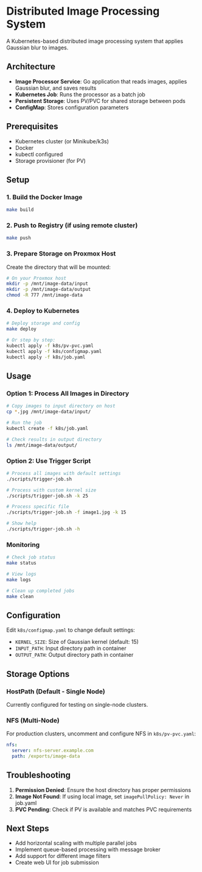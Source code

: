 # Distributed Image Processing System

A Kubernetes-based distributed image processing system that applies Gaussian blur to images.

## Architecture

- **Image Processor Service**: Go application that reads images, applies Gaussian blur, and saves results
- **Kubernetes Job**: Runs the processor as a batch job
- **Persistent Storage**: Uses PV/PVC for shared storage between pods
- **ConfigMap**: Stores configuration parameters

## Prerequisites

- Kubernetes cluster (or Minikube/k3s)
- Docker
- kubectl configured
- Storage provisioner (for PV)

## Setup

### 1. Build the Docker Image

```bash
make build
```

### 2. Push to Registry (if using remote cluster)

```bash
make push
```

### 3. Prepare Storage on Proxmox Host

Create the directory that will be mounted:

```bash
# On your Proxmox host
mkdir -p /mnt/image-data/input
mkdir -p /mnt/image-data/output
chmod -R 777 /mnt/image-data
```

### 4. Deploy to Kubernetes

```bash
# Deploy storage and config
make deploy

# Or step by step:
kubectl apply -f k8s/pv-pvc.yaml
kubectl apply -f k8s/configmap.yaml
kubectl apply -f k8s/job.yaml
```

## Usage

### Option 1: Process All Images in Directory

```bash
# Copy images to input directory on host
cp *.jpg /mnt/image-data/input/

# Run the job
kubectl create -f k8s/job.yaml

# Check results in output directory
ls /mnt/image-data/output/
```

### Option 2: Use Trigger Script

```bash
# Process all images with default settings
./scripts/trigger-job.sh

# Process with custom kernel size
./scripts/trigger-job.sh -k 25

# Process specific file
./scripts/trigger-job.sh -f image1.jpg -k 15

# Show help
./scripts/trigger-job.sh -h
```

### Monitoring

```bash
# Check job status
make status

# View logs
make logs

# Clean up completed jobs
make clean
```

## Configuration

Edit `k8s/configmap.yaml` to change default settings:

- `KERNEL_SIZE`: Size of Gaussian kernel (default: 15)
- `INPUT_PATH`: Input directory path in container
- `OUTPUT_PATH`: Output directory path in container

## Storage Options

### HostPath (Default - Single Node)

Currently configured for testing on single-node clusters.

### NFS (Multi-Node)

For production clusters, uncomment and configure NFS in `k8s/pv-pvc.yaml`:

```yaml
nfs:
  server: nfs-server.example.com
  path: /exports/image-data
```

## Troubleshooting

1. **Permission Denied**: Ensure the host directory has proper permissions
2. **Image Not Found**: If using local image, set `imagePullPolicy: Never` in job.yaml
3. **PVC Pending**: Check if PV is available and matches PVC requirements

## Next Steps

- Add horizontal scaling with multiple parallel jobs
- Implement queue-based processing with message broker
- Add support for different image filters
- Create web UI for job submission